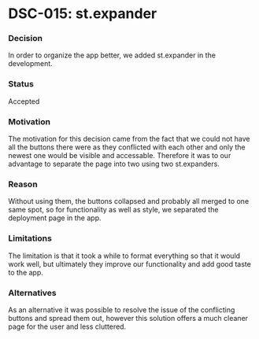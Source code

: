 # DSC-015: st.expander 

### Decision
In order to organize the app better, we added st.expander in the development.

### Status
Accepted

### Motivation
The motivation for this decision came from the fact that we could not have all the buttons there were as they conflicted with each other and only the newest one would be visible and accessable. Therefore it was to our advantage to separate the page into two using two st.expanders.

### Reason
Without using them, the buttons collapsed and probably all merged to one same spot, so for functionality as well as style, we separated the deployment page in the app.

### Limitations
The limitation is that it took a while to format everything so that it would work well, but ultimately they improve our functionality and add good taste to the app. 

### Alternatives
As an alternative it was possible to resolve the issue of the conflicting buttons and spread them out, however this solution offers a much cleaner page for the user and less cluttered. 
